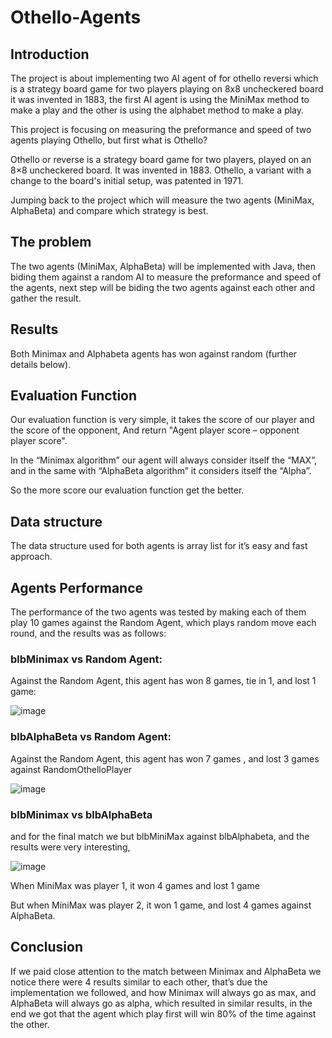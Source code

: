 # Othello-Agents
## Introduction
The project is about implementing two AI agent of for othello reversi which is a strategy board game for two players playing on 8x8 uncheckered board it was invented in 1883, the first AI agent is using the MiniMax method to make a play and the other is using the alphabet method to make a play.

This project is focusing on measuring the preformance and speed of two agents playing Othello, but first what is Othello?

Othello or reverse  is a strategy board game for two players, played on an 8×8 uncheckered board. It was invented in 1883. Othello, a variant with a change to the board's initial setup, was patented in 1971.


Jumping back to the project which will measure the two agents (MiniMax, AlphaBeta) and compare which strategy is best.


##	The problem
The two agents (MiniMax, AlphaBeta) will be implemented with Java, then biding them against a random AI to measure the preformance and speed of the agents, next step will be biding the two agents against each other and gather the result.

##	Results
Both Minimax and Alphabeta agents has won against random (further details below).

##	Evaluation Function
Our evaluation function is very simple, it takes the score of our player and the score of the opponent,
And return "Agent player score – opponent player score".

In the “Minimax algorithm” our agent will always consider itself the “MAX”, and in the same with “AlphaBeta algorithm” it considers itself the “Alpha”.

So the more score our evaluation function get the better.
 
##	Data structure
The data structure used for both agents is array list for it’s easy and fast approach.
 
##	Agents Performance
The performance of the two agents was tested by making each of them play 10 games against the Random Agent, which plays random move each round, and the results was as follows:

### blbMinimax vs Random Agent:
Against the Random Agent, this agent has won 8 games, tie in 1, and lost 1 game:

![image](https://user-images.githubusercontent.com/62726823/155143618-c83b8d30-3a55-4953-bf61-dcd492173d7b.png)


### blbAlphaBeta vs Random Agent:
Against the Random Agent, this agent has won 7 games , and lost 3 games against RandomOthelloPlayer

![image](https://user-images.githubusercontent.com/62726823/155143691-573fe601-2c6a-477e-adfc-e27292580fa4.png)

### blbMinimax vs blbAlphaBeta
and for the final match we but blbMiniMax against blbAlphabeta, and the results were very interesting, 

![image](https://user-images.githubusercontent.com/62726823/155143217-440bc521-98db-4819-b244-05a270a74e85.png)

When MiniMax was player 1, it won 4 games and lost 1 game

But when MiniMax was player 2, it won 1 game, and lost 4 games against AlphaBeta.

## Conclusion
If we paid close attention to the match between Minimax and AlphaBeta we notice there were 4 results similar to each other, that’s due the implementation we followed, and how Minimax will always go as max, and AlphaBeta will always go as alpha, which resulted in similar results, in the end we got that the agent which play first will win 80% of the time against the other.
